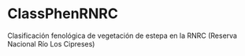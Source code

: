 # ClassPhenRNRC
Clasificación fenológica de vegetación de estepa en la RNRC (Reserva Nacional Río Los Cipreses)
